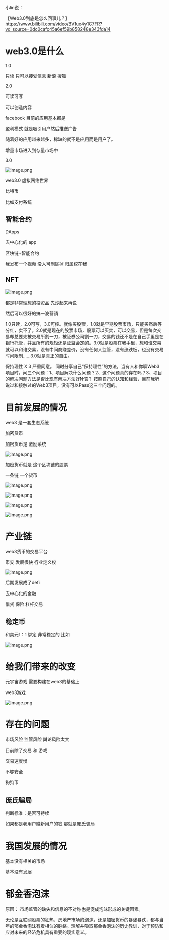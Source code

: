 小lin说：

【Web3.0到底是怎么回事儿？】https://www.bilibili.com/video/BV1ue4y1C7FR?vd_source=0dc0cafc45a6ef59b858248e343fda14



# web3.0是什么

1.0

只读 只可以接受信息  新浪 搜狐


2.0

可读可写

可以创造内容

facebook 目前的应用基本都是

盈利模式 就是吸引用户然后推送广告


随着好的应用越来越多，稀缺的就不是应用而是用户了。

增量市场进入到存量市场中


3.0 

![image.png](./assets/image.png)


web3.0 虚拟网络世界

比特币

比如支付系统

## 智能合约

DApps

去中心化的  app

区块链+智能合约


我发布一个视频 没人可删除掉 归属权在我



## NFT


![image.png](./assets/1703914857035-image.png)


都是非常理想的投资品  先炒起来再说

然后可以很好的搞一波营销


1.0只读，2.0可写，3.0可控。就像买股票，1.0就是早期股票市场，只能买然后等分红，卖不了。2.0就是现在的股票市场，股票可以买卖，可以交易，但是每次交易却总要先被交易所割一刀，被证券公司割一刀，交易的钱还不是在自己手里是在银行托管，并且所有的规矩还是证监会定的。3.0就是股票在我手里，想和谁交易就可以和谁交易，没有中间商赚差价，没有任何人监管，没有涨跌板，也没有交易时间限制……3.0就是真正的自由。


保持理性 X 3
严重同意。
同时分享自己“保持理性”的方法，当有人和你聊Web3项目时，问三个问题：1、项目解决什么问题？2、这个问题真的存在吗？3、项目的解决问题方法是否比现有解决方法好N倍？
按照自己的认知和经验，目前我听说过和接触过的Web3项目，没有可以Pass这三个问题的。

# 目前发展的情况

web3 是一套生态系统

加密货币

加密货币是 激励系统

![image.png](./assets/1703913859059-image.png)



加密货币就是 这个区块链的股票


一条链 一个货币

![image.png](./assets/1703915745941-image.png)

![image.png](./assets/1703915763327-image.png)


![image.png](./assets/1703915844708-image.png)



![image.png](./assets/1703915935375-image.png)


# 产业链

web3货币的交易平台

币安 发展很快  行业定义权



![image.png](./assets/1703913993122-image.png)

后期发展成了defi

去中心化的金融

借贷 保险 杠杆交易


## 稳定币


和美元1：1 绑定 非常稳定的 比如

![image.png](./assets/1703914590313-image.png)



# 给我们带来的改变

元宇宙游戏 需要构建在web3的基础上

web3游戏

![image.png](./assets/1703915343321-image.png)


# 存在的问题

市场风险 监管风险 舆论风险太大

目前除了交易 和 游戏


交易速度慢

不够安全

狗狗币



## 庞氏骗局

判断标准：是否可持续

如果都是老用户赚新用户的钱  那就是庞氏骗局



# 我国发展的情况


基本没有相关的市场

基本没有发展



# 郁金香泡沫

原因： 市场监管的缺失和信息的不对称也是促成泡沫形成的关键因素。


无论是互联网股票的狂热、房地产市场的泡沫，还是加密货币的暴涨暴跌，都与当年的郁金香泡沫有着相似的脉络。理解并吸取郁金香泡沫的历史教训，对于预防和应对未来的经济危机具有重要的现实意义。
